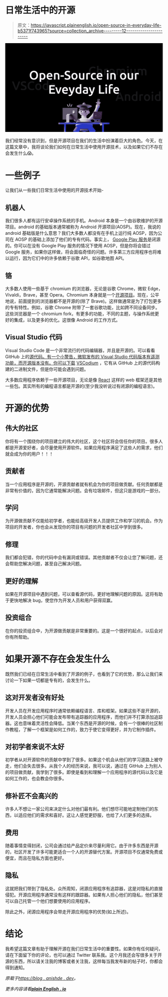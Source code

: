 # 日常生活中的开源

> 原文：<https://javascript.plainenglish.io/open-source-in-everyday-life-b5371f743965?source=collection_archive---------12----------------------->

![](img/fd35728084d93716fbabbcf4a74e82d4.png)

我们经常没有意识到，但是开源项目在我们的生活中扮演着巨大的角色。今天，在这篇文章中，我将谈论我们如何在日常生活中使用开源技术，以及如果它们不存在会发生什么😱。

# 一些例子

让我们从一些我们日常生活中使用的开源技术开始-

## 机器人

我们很多人都有运行安卓操作系统的手机。Android 本身是一个由谷歌维护的开源项目。android 的基础版本通常被称为 Android 开源项目(AOSP)。现在，我说的 android 基础版是什么意思？我们大多数人都没有在手机上运行纯 AOSP，因为公司在 AOSP 的基础上添加了他们的专有代码。事实上， [Google Play 服务](https://developers.google.com/android/guides/overview)是闭源的。你可以在没有 Google Play 服务的情况下使用 AOSP，但是你将会错过 Google 服务，如果你这样做，将会面临奇怪的问题。许多第三方应用程序也将难以运行，因为它们中的许多依赖于谷歌 API，如谷歌地图 API。

## 铬

大多数人使用一些基于 chromium 的浏览器，无论是谷歌 Chrome，微软 Edge，Vivaldi，Brave，甚至 Opera。Chromium 本身就是一个[开源项目](https://www.chromium.org/Home)。现在，公平地说，前面提到的浏览器都不是开源的(除了 Brave)。这样做通常是为了打包更多的专有特性。例如，谷歌 Chrome 附带了一套谷歌功能，比如跨不同设备同步。这些浏览器是一个 chromium fork，有更多的功能，不同的主题，与操作系统更好的集成，以及更多的优化。这很像 Android 的工作方式。

## Visual Studio 代码

Visual Studio Code 是一个非常流行的代码编辑器，并且是开源的。可以看看 GitHub 上的[源代码。有一个小警告，微软发布的 Visual Studio 代码版本有遥测功能，而开源版本没有。你可以下载](https://github.com/microsoft/vscode) [VSCodium](https://vscodium.com/) ，它有从 GitHub 上的源代码构建的二进制文件，但是你可能会遇到问题。

大多数应用程序依赖于一些开源项目，无论是像 [React](https://reactjs.org/) 这样的 web 框架还是其他一些包。其实所有的编程语言都是开源的(至少我没听说过有闭源的编程语言)。

# 开源的优势

## 伟大的社区

你将有一个围绕你的项目建立的伟大的社区，这个社区将会信任你的项目。很多人都是开源爱好者，会尽量使用开源软件。如果应用程序满足了这些人的需求，他们就会成为你的用户！！！

## 贡献者

当一个应用程序是开源的，开源贡献者就有机会为你的项目做贡献。任何贡献都是非常有价值的，因为它通常能解决问题。会有垃圾邮件，但这只是游戏的一部分。

## 学问

为开源做贡献不仅能给初学者，也能给高级开发人员提供工作和学习的机会。作为项目的开发者，你也会从发现你的项目有问题的开发者社区中学到很多。

## 修理

我们都会犯错，你的代码中会有漏洞或错误。其他贡献者不仅会让您了解问题，还会帮助您解决问题，甚至自己解决问题。

## 更好的理解

如果在开源项目中遇到问题，可以查看源代码，更好地理解问题的原因。这将有助于更快地解决 bug，使您作为开发人员和用户获得双赢。

## 投资组合

在你的投资组合中，为开源做贡献是非常重要的。这是一个很好的起点，以后会对你有所帮助。

# 如果开源不存在会发生什么

既然我们已经在日常生活中看到了开源的例子，也看到了它的优势，那么让我们来讨论一下如果一切都是专有的，会发生什么。

## 这对开发者没有好处

开发人员在开发应用程序时通常依赖编程语言、库和框架。如果这些不是开源的，开发人员会担心他们可能会发布带有追踪器的应用程序，而他们并不打算添加追踪器。这也意味着灵活性会降低。当某个东西是开源的时候，会有一个很棒的社区制作教程，了解一个框架是如何工作的，致力于使它变得更好，并为它制作插件。

## 对初学者来说不太好

初学者从对开源软件的贡献中学到了很多。如果这个机会从他们的学习道路上被夺走，他们会失去很多。从我个人的经历来说，我可以说，通过在 GitHub 上为别人的项目做贡献，我学到了很多。即使是看到和理解一个应用程序的源代码以及它是如何工作的，也会教会你很多。

## 修补匠不会高兴的

许多人不想让一家公司来决定什么对他们最有利。他们想尽可能地定制他们的东西，以适应他们的需求和喜好。这让人感觉更舒服，也给了人们更多的选择。

## 费用

随着事情变得封闭，公司会通过给产品定价来尽量利用它。由于许多东西是开源的，社区开发了许多可能更适合一个人的开源替代方案。开源项目不仅通常免费或便宜，而且在隐私方面也更好。

## 隐私

这就把我们带到了隐私处。众所周知，闭源应用程序有追踪器，这是对隐私的直接侵犯。开源应用程序通常没有这样的跟踪器。如果有人担心他们的隐私，他们甚至可以自己托管一个他们想要使用的应用程序。

除此之外，闭源应用程序会带走开源应用程序的优势(如上所述)。

# 结论

我希望这篇文章有助于理解开源在我们日常生活中的重要性。如果你有任何疑问，请在下面留下你的评论，也可以通过 Twitter 联系我。这个月我还会写很多关于开源的东西，所以请关注我的博客或者关注我，这样每当我发布新的帖子时，你都会得到通知。

*原载于*[*https://blog . anishde . dev*](https://blog.anishde.dev/open-source-in-everyday-life)*。*

*更多内容请看*[***plain English . io***](http://plainenglish.io/)